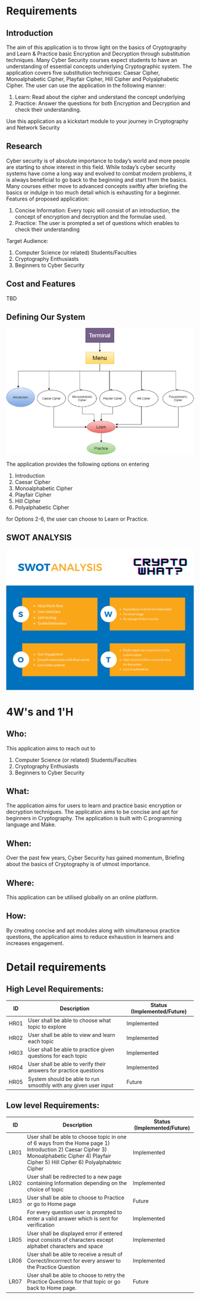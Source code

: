 # Requirements


## Introduction
 
The aim of this application is to throw light on the basics of Cryptography and Learn & Practice basic Encryption and Decryption through substitution techniques. Many Cyber Security courses expect students to have an understanding of essential concepts underlying Cryptographic system. 
The application covers five substitution techniques: Caesar Cipher, Monoalphabetic Cipher, Playfair Cipher, Hill Cipher and Polyalphabetic Cipher.
The user can use the application in the following manner:
1.	Learn: Read about the cipher and understand the concept underlying
2.	Practice: Answer the questions for both Encryption and Decryption and check their understanding.

Use this application as a kickstart module to your journey in Cryptography and Network Security


## Research

Cyber security is of absolute importance to today’s world and more people are starting to show interest in this field. While today’s cyber security systems have come a long way and evolved to combat modern problems, it is always beneficial to go back to the beginning and start from the basics. 
Many courses either move to advanced concepts swiftly after briefing the basics or indulge in too much detail which is exhausting for a beginner. 
Features of proposed application:
1.	Concise Information: Every topic will consist of an introduction, the concept of encryption and decryption and the formulae used.
2.	Practice: The user is prompted a set of questions which enables to check their understanding

Target Audience:
1.	Computer Science (or related) Students/Faculties
2.	Cryptography Enthusiasts
3.	Beginners to Cyber Security


## Cost and Features
TBD

## Defining Our System

![System Outline](/1_Requirements/systemOutline.png)

The application provides the following options on entering
1. Introduction
2. Caesar Cipher
3. Monoalphabetic Cipher
4. Playfair Cipher
5. Hill Cipher
6. Polyalphabetic Cipher

for Options 2-6, the user can choose to Learn or Practice.

## SWOT ANALYSIS
![SWOT-Sample](/1_Requirements/CryptoWhat_SWOTAnalysis.png)

# 4W&#39;s and 1&#39;H

## Who:


This application aims to reach out to
1.	Computer Science (or related) Students/Faculties
2.	Cryptography Enthusiasts
3.	Beginners to Cyber Security


## What:

The application aims for users to learn and practice basic encryption or decryption technigues.
The application aims to be concise and apt for beginners in Cryptography.
The application is built with C programming language and Make.


## When:

Over the past few years, Cyber Security has gained momentum, Briefing about the basics of Cryptography is of utmost importance.

## Where:

This application can be utilised globally on an online platform.

## How:

By creating concise and apt modules along with simultaneous practice questions,
the application aims to reduce exhaustion in learners and increases engagement.

# Detail requirements
## High Level Requirements:
| ID   | Description | Status (Implemented/Future) |
|---|---|---|
| HR01 | User shall be able to choose what topic to explore | Implemented |
| HR02 | User shall be able to view and learn each topic | Implemented |
| HR03 | User shall be able to practice given questions for each topic |  Implemented |
| HR04 | User shall be able to verify their answers for practice questions | Implemented |
| HR05 | System should be able to run smoothly with any given user input | Future |

##  Low level Requirements:

| ID | Description | Status (Implemented/Future)
|---|---|---|
| LR01 | User shall be able to choose topic in one of 6 ways from the Home page 1) Introduction 2) Caesar Cipher 3) Monoalphabetic Cipher 4) Playfair Cipher 5) Hill Cipher 6) Polyalphabteic Cipher | Implemented |
| LR02 | User shall be redirected to a new page containing Information depending on the choice of topic | Implemented |
| LR03 | User shall be able to choose to Practice or go to Home page | Future |
| LR04 | For every question user is prompted to enter a valid answer which is sent for verification | Implemented |
| LR05 | User shall be displayed error if entered input consists of characters except alphabet characters and space | Implemented |
| LR06 | User shall be able to receive a result of Correct/Incorrrect for every answer to the Practice Question | Implemented |
| LR07 | User shall be able to choose to retry the Practice Questions for that topic or go back to Home page.| Future |